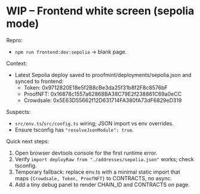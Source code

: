 # WIP – Frontend white screen (sepolia mode)

Repro:
- `npm run frontend:dev:sepolia` → blank page.

Context:
- Latest Sepolia deploy saved to proofmint/deployments/sepolia.json and synced to frontend:
  - Token:     0x9712820E18e5f2B8cBe3da25f31b8f2F8c8576bF
  - ProofNFT:  0x16878c1557a62868BA38C79E2f238861C69a0eCC
  - Crowdsale: 0x5E63D55662f12D631714FA380fA73dF6829eD319

Suspects:
- `src/env.ts`/`src/config.ts` wiring; JSON import vs env overrides.
- Ensure tsconfig has `"resolveJsonModule": true`.

Quick next steps:
1) Open browser devtools console for the first runtime error.
2) Verify `import deployRaw from "./addresses/sepolia.json"` works; check tsconfig.
3) Temporary fallback: replace env.ts with a minimal static import that maps
   `{Crowdsale, Token, ProofNFT}` to CONTRACTS, no async.
4) Add a tiny debug panel to render CHAIN_ID and CONTRACTS on page.
